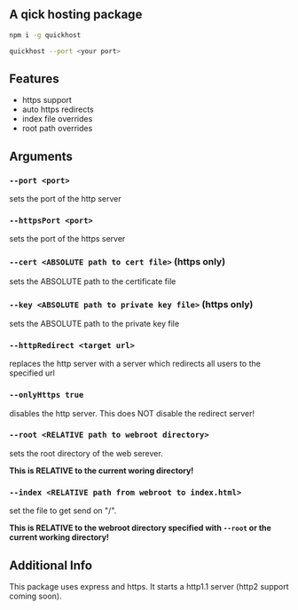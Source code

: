 ## A qick hosting package

```bash
npm i -g quickhost
```

```bash
quickhost --port <your port>
```

## Features
- https support
- auto https redirects
- index file overrides
- root path overrides

## Arguments

### `--port <port>`
sets the port of the http server

### `--httpsPort <port>`
sets the port of the https server

### `--cert <ABSOLUTE path to cert file>` (https only)
sets the ABSOLUTE path to the certificate file

### `--key <ABSOLUTE path to private key file>` (https only)
sets the ABSOLUTE path to the private key file

### `--httpRedirect <target url>`
replaces the http server with a server which redirects all users to the specified url

### `--onlyHttps true`
disables the http server. This does NOT disable the redirect server!

### `--root <RELATIVE path to webroot directory>`
sets the root directory of the web serever.

**This is RELATIVE to the current woring directory!**

### `--index <RELATIVE path from webroot to index.html>`
set the file to get send on "/".

**This is RELATIVE to the webroot directory specified with `--root` or the current working directory!**

## Additional Info
This package uses express and https. It starts a http1.1 server (http2 support coming soon).